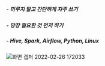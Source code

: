##### - 미루지 말고 간단하게 자주 쓰기
##### - 당장 필요한 것 먼저 하기
##### - Hive, Spark, Airflow, Python, Linux

![화면 캡처 2022-02-26 172033](https://user-images.githubusercontent.com/86215635/155836348-46e4d37b-fb35-4d1c-b46a-39d8f9c5e7c4.png)
